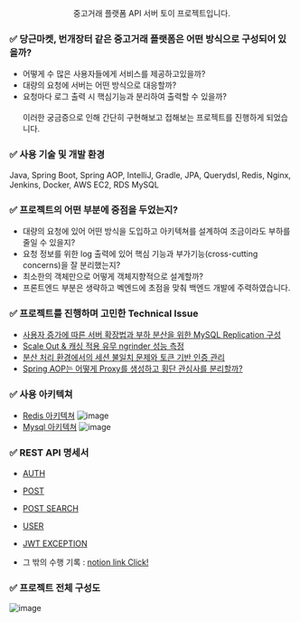 <p align="center">중고거래 플랫폼 API 서버 토이 프로젝트입니다.</p>

### ✅ <span>당근마켓</span>, <span>번개장터</span> 같은 중고거래 플랫폼은 어떤 방식으로 구성되어 있을까?

* 어떻게 수 많은 사용자들에게 서비스를 제공하고있을까?
* 대량의 요청에 서버는 어떤 방식으로 대응할까?
* 요청마다 로그 출력 시 핵심기능과 분리하여 출력할 수 있을까?
  <br>
  <br>
이러한 궁금증으로 인해 간단히 구현해보고 접해보는 프로젝트를 진행하게 되었습니다.

### ✅ 사용 기술 및 개발 환경

Java, Spring Boot, Spring AOP, IntelliJ, Gradle, JPA, Querydsl, Redis, Nginx, Jenkins, Docker, AWS EC2, RDS MySQL

### ✅ 프로젝트의 어떤 부분에 중점을 두었는지?

* 대량의 요청에 있어 어떤 방식을 도입하고 아키텍쳐를 설계하여 조금이라도 부하를 줄일 수 있을지?
* 요청 정보를 위한 log 출력에 있어 핵심 기능과 부가기능(cross-cutting concerns)을 잘 분리했는지?
* 최소한의 객체만으로 어떻게 객체지향적으로 설계할까?
* 프론트엔드 부분은 생략하고 벡엔드에 초점을 맞춰 백엔드 개발에 주력하였습니다.

### ✅ 프로젝트를 진행하며 고민한 Technical Issue

* [사용자 증가에 따른 서버 확장법과 부하 분산을 위한 MySQL Replication 구성](https://fluorescent-sceptre-6b9.notion.site/626c4d1235184c1c83913a6cca1ad819)
* [Scale Out & 캐싱 적용 유무 ngrinder 성능 측정](https://fluorescent-sceptre-6b9.notion.site/Ngrinder-10584e25fcb680b99f28d4c51d8fc2d5)
* [분산 처리 환경에서의 세션 불일치 문제와 토큰 기반 인증 관리](https://fluorescent-sceptre-6b9.notion.site/b0ca0b7162b748ebb5116f3193a28a27)
* [Spring AOP는 어떻게 Proxy를 생성하고 횡단 관심사를 분리할까?](https://fluorescent-sceptre-6b9.notion.site/Spring-AOP-Proxy-0e7cb619f60b49de8dcf01d0ad6a703d)

### ✅ 사용 아키텍쳐 
* [Redis 아키텍쳐](https://fluorescent-sceptre-6b9.notion.site/Redis-df37c069a91f4aff90f41db73b575b9b)
![image](https://github.com/user-attachments/assets/9a9b88a4-79de-47bb-b4b3-a72cdaf70108)
* [Mysql 아키텍쳐](https://fluorescent-sceptre-6b9.notion.site/Mysql-42d407fb10674feabaf60065163b49de)
![image](https://github.com/user-attachments/assets/77b6794c-970a-4d86-bef9-71846c21e9e2)

### ✅ REST API 명세서
* [AUTH](https://fluorescent-sceptre-6b9.notion.site/Auth-bc8158a621e54af8be50acb4ec5aaaad)
* [POST](https://fluorescent-sceptre-6b9.notion.site/Post-53b13fc67e2b42aeb22f85aad6749700)
* [POST SEARCH](https://fluorescent-sceptre-6b9.notion.site/PostSearch-a4f49b44930f4652a2d931ba508956e9)
* [USER](https://fluorescent-sceptre-6b9.notion.site/User-31bcde04f58d409e87151826cf19dcf0)
* [JWT EXCEPTION](https://fluorescent-sceptre-6b9.notion.site/JWT-Exception-4424734ce2f74dc3ab8059b9570ae841)

* 그 밖의 수행 기록 : [notion link Click!](https://fluorescent-sceptre-6b9.notion.site/b0cf9a22d63541ea930d7b20b51d2b57)

### ✅ 프로젝트 전체 구성도
![image](https://github.com/user-attachments/assets/f3e49359-5212-493e-a3f1-93b3ac932387)

